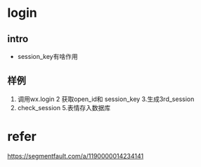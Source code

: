 # login

## intro

* session_key有啥作用
## 样例
1. 调用wx.login
2 获取open_id和 session_key
3.生成3rd_session
4. check_session
5.表情存入数据库

# refer
https://segmentfault.com/a/1190000014234141
